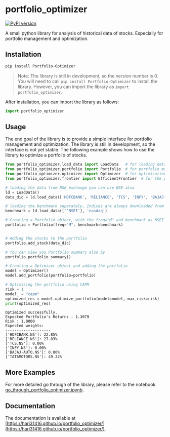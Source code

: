 # portfolio_optimizer

[![PyPI version](https://badge.fury.io/py/Portfolio-Optimizer.svg)](https://badge.fury.io/py/Portfolio-Optimizer)


A small python library for analysis of historical data of stocks. Especially for portfolio management and optimization.

## Installation

```bash
pip install Portfolio-Optimizer
```

> Note: The library is still in development, so the version number is 0. You will need to call `pip install Portfolio-Optimizer` to install the library. However, you can import the library as `import portfolio_optimizer`.

After installation, you can import the library as follows:

```python
import portfolio_optimizer
```

## Usage

The end goal of the library is to provide a simple interface for portfolio management and optimization. The library is still in development, so the interface is not yet stable. The following example shows how to use the library to optimize a portfolio of stocks.

```python
from portfolio_optimizer.load_data import LoadData   # for loading data
from portfolio_optimizer.portfolio import Portfolio  # for portfolio management
from portfolio_optimizer.optimizer import Optimizer  # for optimization purpose
from portfolio_optimizer.frontier import EfficientFrontier  # for the plot of Efficient Frontier

# loading the data from NSE exchange you can use BSE also
ld = LoadData()
data_dic = ld.load_data(['HDFCBANK', 'RELIANCE', 'TCS', 'INFY', 'BAJAJ-AUTO', 'TATAMOTORS'], 'NSE')

# loading the benchmark separately, Indices are always downloaded from nasdaq
benchmark = ld.load_data(['^NSEI'], 'nasdaq')

# Creating a Portfolio object, with the freq="M" and benchmark as NSEI (Nifty 50)
portfolio = Portfolio(freq="M", benchmark=benchmark)


# Adding the stocks to the portfolio
portfolio.add_stock(data_dic)

# You can view you Portfolio summary also by
portfolio.portfolio_summary()

# Creating a Optimizer object and adding the portfolio
model = Optimizer()
model.add_portfolio(portfolio=portfolio)

# Optimizing the portfolio using CAPM
risk = 1
model_ = "capm"
optimized_res = model.optimize_portfolio(model=model, max_risk=risk)
print(optimized_res)
```

```output
Optimized successfully.
Expected Portfolio's Returns : 1.3079
Risk : 1.0000
Expected weights:
--------------------
['HDFCBANK.NS']: 22.85%
['RELIANCE.NS']: 27.83%
['TCS.NS']: 0.00%
['INFY.NS']: 0.00%
['BAJAJ-AUTO.NS']: 0.00%
['TATAMOTORS.NS']: 49.32%
```

## More Examples

For more detailed go through of the library, please refer to the notebook [go_through_portfolio_optimizer.ipynb](https://github.com/shailjakant-3245/portfolio_optimizer/blob/main/go_through_portfolio_optimizer.ipynb).

## Documentation

The documentation is available at [https://hari31416.github.io/portfolio_optimizer/](https://hari31416.github.io/portfolio_optimizer/).
